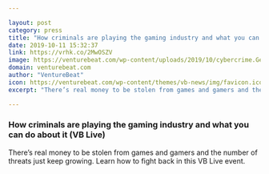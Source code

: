 ```yaml
---

layout: post
category: press
title: "How criminals are playing the gaming industry and what you can do about it (VB Live)"
date: 2019-10-11 15:32:37
link: https://vrhk.co/2MwOSZV
image: https://venturebeat.com/wp-content/uploads/2019/10/cybercrime.GettyImages-540848970.jpg?w=1200&strip=all
domain: venturebeat.com
author: "VentureBeat"
icon: https://venturebeat.com/wp-content/themes/vb-news/img/favicon.ico
excerpt: "There’s real money to be stolen from games and gamers and the number of threats just keep growing. Learn how to fight back in this VB Live event."

---
```


### How criminals are playing the gaming industry and what you can do about it (VB Live)

There’s real money to be stolen from games and gamers and the number of threats just keep growing. Learn how to fight back in this VB Live event.